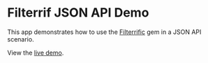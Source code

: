 # Filterrif JSON API Demo

This app demonstrates how to use the [Filterrific](http://filterrific.clearcove.ca/) gem in a JSON API scenario.

View the [live demo](https://filterrific-json-api-demo.herokuapp.com/).

